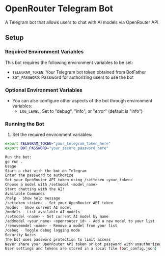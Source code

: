 # OpenRouter Telegram Bot

A Telegram bot that allows users to chat with AI models via OpenRouter API.

## Setup

### Required Environment Variables

This bot requires the following environment variables to be set:

- `TELEGRAM_TOKEN`: Your Telegram bot token obtained from BotFather
- `BOT_PASSWORD`: Password for authorizing users to use the bot

### Optional Environment Variables

- You can also configure other aspects of the bot through environment variables:
    - `LOG_LEVEL`: Set to "debug", "info", or "error" (default is "info")

### Running the Bot

1. Set the required environment variables:

```bash
export TELEGRAM_TOKEN="your_telegram_token_here"
export BOT_PASSWORD="your_secure_password_here"

Run the bot:
go run .
Usage
Start a chat with the bot on Telegram
Enter the password to authorize
Set your OpenRouter API token using /settoken <your_token>
Choose a model with /setmodel <model_name>
Start chatting with the AI!
Available Commands
/help - Show help message
/settoken <token> - Set your OpenRouter API token
/model - Show current AI model
/models - List available AI models
/setmodel <name> - Set current AI model by name
/addmodel <your_name> <openrouter_id> - Add a new model to your list
/removemodel <name> - Remove a model from your list
/debug - Toggle debug logging mode
Security Notes
The bot uses password protection to limit access
Never share your OpenRouter API token or bot password with unauthorized users
User settings and tokens are stored in a local file (bot_config.json)
